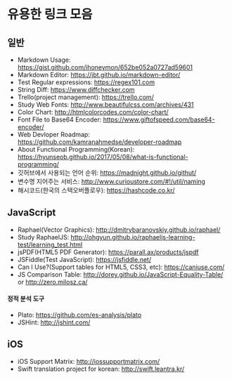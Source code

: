 # 유용한 링크 모음
## 일반
* Markdown Usage: https://gist.github.com/ihoneymon/652be052a0727ad59601
* Markdown Editor: https://jbt.github.io/markdown-editor/
* Test Regular expressions: https://regex101.com
* String Diff: https://www.diffchecker.com
* Trello(project management): https://trello.com/
* Study Web Fonts: http://www.beautifulcss.com/archives/431
* Color Chart: http://htmlcolorcodes.com/color-chart/
* Font File to Base64 Encoder: https://www.giftofspeed.com/base64-encoder/
* Web Devloper Roadmap: https://github.com/kamranahmedse/developer-roadmap
* About Functional Programming(Korean): https://hyunseob.github.io/2017/05/08/what-is-functional-programming/
* 깃허브에서 사용되는 언어 순위: https://madnight.github.io/githut/
* 변수명 지어주는 서비스: http://www.curioustore.com/#!/util/naming
* 해시코드(한국의 스택오버플로우): https://hashcode.co.kr/

## JavaScript
* Raphael(Vector Graphics): http://dmitrybaranovskiy.github.io/raphael/
* Study RaphaelJS: http://ohgyun.github.io/raphaeljs-learning-test/learning_test.html
* jsPDF(HTML5 PDF Generator): https://parall.ax/products/jspdf
* JSFiddle(Test JavaScript): https://jsfiddle.net/
* Can I Use?(Support tables for HTML5, CSS3, etc): https://caniuse.com/
* JS Comparison Table: http://dorey.github.io/JavaScript-Equality-Table/ or http://zero.milosz.ca/

#### 정적 분석 도구
* Plato: https://github.com/es-analysis/plato
* JSHint: http://jshint.com/

## iOS
* iOS Support Matrix: http://iossupportmatrix.com/
* Swift translation project for korean: http://swift.leantra.kr/
